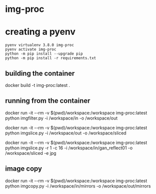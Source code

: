 # img-proc

# creating a pyenv
```
pyenv virtualenv 3.8.0 img-proc
pyenv activate img-proc
python -m pip install --upgrade pip
python -m pip install -r requirements.txt
```

## building the container
docker build -t img-proc:latest .

## running from the container
docker run -it --rm -v $(pwd)/workspace:/workspace img-proc:latest python imgfilter.py -i /workspace/in -o /workspace/out

docker run -it --rm -v $(pwd)/workspace:/workspace img-proc:latest python imgslice.py -i /workspace/out -o /workspace/sliced

docker run -it --rm -v $(pwd)/workspace:/workspace img-proc:latest python imgslice.py -r 1 -c 16 -i /workspace/in/gan_reflect01 -o /workspace/sliced -e jpg


## image copy

docker run -it --rm -v $(pwd)/workspace:/workspace img-proc:latest python imgcopy.py -i /workspace/in/mirrors -o /workspace/out/mirrors
